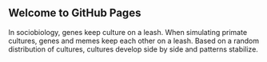 ## Welcome to GitHub Pages

In sociobiology, genes keep culture on a leash. When simulating primate cultures, genes and memes keep each other on a leash. Based on a random distribution of cultures, cultures develop side by side and patterns stabilize.
